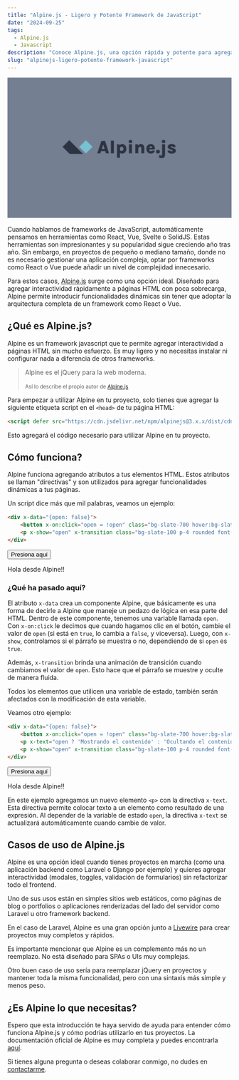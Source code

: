 ```yaml
---
title: "Alpine.js - Ligero y Potente Framework de JavaScript"
date: "2024-09-25"
tags:
  - Alpine.js
  - Javascript
description: "Conoce Alpine.js, una opción rápida y potente para agregar interactividad a tus aplicaciones."
slug: "alpinejs-ligero-potente-framework-javascript"
---
```


![Imagen de Alpine.js](../../assets/images/alpinejs_blog_image.png)

Cuando hablamos de frameworks de JavaScript, automáticamente pensamos en herramientas como React, Vue, Svelte o SolidJS. Estas herramientas son impresionantes y su popularidad sigue creciendo año tras año. Sin embargo, en proyectos de pequeño o mediano tamaño, donde no es necesario gestionar una aplicación compleja, optar por frameworks como React o Vue puede añadir un nivel de complejidad innecesario. 

Para estos casos, [Alpine.js](https://alpinejs.dev/) surge como una opción ideal. Diseñado para agregar interactividad rápidamente a páginas HTML con poca sobrecarga, Alpine permite introducir funcionalidades dinámicas sin tener que adoptar la arquitectura completa de un framework como React o Vue.

## ¿Qué es Alpine.js?

Alpine es un framework javascript que te permite agregar interactividad a páginas HTML sin mucho esfuerzo. Es muy ligero y no necesitas instalar ni configurar nada a diferencia de otros frameworks.

> Alpine es el jQuery para la web moderna.
>
><small>Así lo describe el propio autor de [Alpine.js](https://alpinejs.dev/)</small>

Para empezar a utilizar Alpine en tu proyecto, solo tienes que agregar la siguiente etiqueta script en el `<head>` de tu página HTML:

```html
<script defer src="https://cdn.jsdelivr.net/npm/alpinejs@3.x.x/dist/cdn.min.js"></script>
```

Esto agregará el código necesario para utilizar Alpine en tu proyecto.

## Cómo funciona?
Alpine funciona agregando atributos a tus elementos HTML. Estos atributos se llaman "directivas" y son utilizados para agregar funcionalidades dinámicas a tus páginas. 

Un script dice más que mil palabras, veamos un ejemplo:

```html
<div x-data="{open: false}">
    <button x-on:click="open = !open" class="bg-slate-700 hover:bg-slate-800 text-white py-2 px-4 rounded">Presiona aquí</button>
    <p x-show="open" x-transition class="bg-slate-100 p-4 rounded font-bold">Hola desde Alpine!!</p>
</div>
```

<div x-data="{open: false}">
    <button x-on:click="open = !open" class="bg-slate-700 hover:bg-slate-800 text-white py-2 px-4 rounded">Presiona aquí</button>
    <p x-cloak x-show="open" x-transition class="bg-slate-100 p-4 rounded font-bold">Hola desde Alpine!!</p>
</div>

### ¿Qué ha pasado aquí? 
El atributo `x-data` crea un componente Alpine, que básicamente es una forma de decirle a Alpine que maneje un pedazo de lógica en esa parte del HTML. Dentro de este componente, tenemos una variable llamada `open`. Con `x-on:click` le decimos que cuando hagamos clic en el botón, cambie el valor de `open` (si está en `true`, lo cambia a `false`, y viceversa). Luego, con `x-show`, controlamos si el párrafo se muestra o no, dependiendo de si `open` es `true`.

Además, `x-transition` brinda una animación de transición cuando cambiamos el valor de `open`. Esto hace que el párrafo se muestre y oculte de manera fluida. 

Todos los elementos que utilicen una variable de estado, también serán afectados con la modificación de esta variable. 

Veamos otro ejemplo:

```html
<div x-data="{open: false}">
    <button x-on:click="open = !open" class="bg-slate-700 hover:bg-slate-800 text-white py-2 px-4 rounded">Presiona aquí</button>
    <p x-text="open ? 'Mostrando el contenido' : 'Ocultando el contenido'" class="font-bold"></p>
    <p x-show="open" x-transition class="bg-slate-100 p-4 rounded font-bold">Hola desde Alpine!!</p>
</div>
```

<div x-data="{open: false}">
    <button x-on:click="open = !open" class="bg-slate-700 hover:bg-slate-800 text-white py-2 px-4 rounded">Presiona aquí</button>
    <p x-text="open ? 'Mostrando el contenido' : 'Ocultando el contenido'" class="font-bold"></p>
    <p x-cloak x-show="open" x-transition class="bg-slate-100 p-4 rounded font-bold">Hola desde Alpine!!</p>
</div>

En este ejemplo agregamos un nuevo elemento `<p>` con la directiva `x-text`. Esta directiva permite colocar texto a un elemento como resultado de una expresión. Al depender de la variable de estado `open`, la directiva `x-text` se actualizará automáticamente cuando cambie de valor. 

## Casos de uso de Alpine.js

Alpine es una opción ideal cuando tienes proyectos en marcha (como una aplicación backend como Laravel o Django por ejemplo) y quieres agregar interactividad (modales, toggles, validación de formularios) sin refactorizar todo el frontend.

Uno de sus usos están en simples sitios web estáticos, como páginas de blog o portfolios o aplicaciones renderizadas del lado del servidor como Laravel u otro framework backend. 

En el caso de Laravel, Alpine es una gran opción junto a [Livewire](https://livewire.laravel.com) para crear proyectos muy completos y rápidos.

<div class="important-content">Es importante mencionar que Alpine es un complemento más no un reemplazo. No está diseñado para SPAs o UIs muy complejas.
</div>

Otro buen caso de uso sería para reemplazar jQuery en proyectos y mantener toda la misma funcionalidad, pero con una sintaxis más simple y menos peso.

## ¿Es Alpine lo que necesitas?

Espero que esta introducción te haya servido de ayuda para entender cómo funciona Alpine.js y cómo podrías utilizarlo en tus proyectos. La documentación oficial de Alpine es muy completa y puedes encontrarla [aquí](https://alpinejs.dev/directives).

Si tienes alguna pregunta o deseas colaborar conmigo, no dudes en [contactarme](mailto:oscarmolinar96@gmail.com).